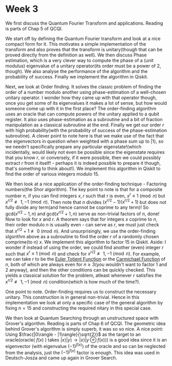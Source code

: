 # Week 3
We first discuss the Quantum Fourier Transform and applications. Reading is parts of Chap 5 of QCQI.

We start off by defining the Quantum Fourier transform and look at a nice compact form for it. This motivates a simple implementation of the transform and also proves that the transform is unitary(though that can be proved directly from the definition as well). We then discuss Phase estimation, which is a very clever way to compute the phase of a (unit modulus) eigenvalue of a unitary operator(its order must be a power of 2, though). We also analyse the performance of the algorithm and the probability of success. Finally we implement the algorithm in Qiskit. 

Next, we look at Order finding. It solves the classic problem of finding the order of a number modulo another using phase-estimation of a well-chosen unitary operator. I wonder how they came up with that operator though, once you get some of its eigenvalues it makes a lot of sense, but how would someone come up with it in the first place? The order-finding algorithm uses an oracle that can compute powers of the unitary applied to a qubit register. It also uses phase-estimation as a subroutine and a bit of fraction manipulation as a classical subroutine at the end. Finally we get our order $r$ with high probability(with the probability of success of the phase-estimation subroutine). A clever point to note here is that we make use of the fact that the eigenvectors in question when weighted with a phase sum up to $|1\rangle$, so we needn't specifically prepare any particular eigenstate!(which incidentally, would likely not even be possible since the eigenstate requires that you know $r$, or conversely, if it were possible, then we could possibly extract $r$ from it itself! - perhaps it is indeed possible to prepare it though, that's something to think about!). We implement this algorithm in Qiskit to find the order of various integers modulo $15$.

We then look at a nice application of the order-finding technique - Factoring numbers(the Shor algorithm). The key point to note is that for a composite number $n$, if you can find integers $x, r$ such that r is even, $x^r \equiv 1 \pmod n$ but $x^{r/2} \not\equiv 1, -1 \pmod n$. Then note that $n$ divides $(x^{r/2} - 1)(x^{r/2} + 1)$ but does not fully divide any term(and hence cannot be coprime to any term)! So $\text{gcd}(x^{r/2} - 1, n)$ and $\text{gcd}(x^{r/2} + 1, n)$ serve as non-trivial factors of $n$, done! Now to look for $x$ and $r$. A theorem says that for integers $x$ coprime to $n$, their order modulo $n$ is usually even - can serve as $r$, we must just check that $x^{r/2}  + 1 \not\equiv 0 \pmod n$. And unsurprisingly, we use the order-finding slgorithm above as a subroutine to find the order $r$ of a randomly chosen comprime(to n) $x$. We implement this algorithm to factor $15$ in Qiskit.
Aside: I wonder if instead of using the order, we could find another (even) integer $r$ such that $x^r \equiv 1 \pmod n$ and check for $x^{r/2} \not\equiv 1, -1 \pmod n$. For example, we can take $r$ to be the [Euler Totient Function](https://en.wikipedia.org/wiki/Euler's_totient_function) or the [Carmichael Function](https://en.wikipedia.org/wiki/Carmichael_function#Minimality) of $n$, both of which are always even for $n \geq 3$(you wouldn't want to factor $1$ and $2$ anyway), and then the other conditions can be quickly checked. This yields a classical solution for the problem, atleast whenever $r$ satisfies the $x^{r/2} \not\equiv 1, -1 \pmod n$ condition(which is how much of the time?).
    
One point to note. Order-finding requires us to construct the necessary unitary. This construction is in general non-trivial. Hence in this implementation we look at only a specific case of the general algorithm by fixing $n = 15$ and constructing the required nitary in this special case.

We then look at Quantum Searching through an unstructured space with Grover's algorithm. Reading is parts of Chap 6 of QCQI. The geometric idea behind Grover's algorithm is simply superb, it was so so nice.
  A nice point: Using $\frac{|0\rangle - |1\rangle}{\sqrt{2}}$ as the target to an oracle(oracle( $f(x)$ ) takes $|x\rangle|y\rangle \rightarrow |x\rangle|y \oplus f(x)\rangle$) is a good idea since it is an eigenvector (with eigenvalue $(-1)^{f(x)}$) of the oracle and so can be neglected from the analysis, just the $(-1)^{f(x)}$ factor is enough. This idea was used in Deutsch-Josza and came up again in Grover Search.
